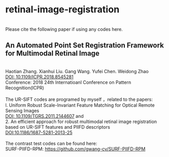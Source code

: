 # retinal-image-registration
<br>Please cite the following paper if using any codes here.
## An Automated Point Set Registration Framework for Multimodal Retinal Image
<br>Haotian Zhang. Xianhui Liu. Gang Wang. Yufei Chen. Weidong Zhao<br>
[DOI: 10.1109/ICPR.2018.8545281](https://ieeexplore.ieee.org/document/8545281 "")
<br>Conference: 2018 24th Internatioanl Conference on Pattern Recognition(ICPR)
<br><br>The UR-SIFT codes are programed by myself ，related to the papers: 
<br>l. Uniform Robust Scale-Invariant Feature Matching for Optical Remote Sensing Images 
<br>[DOI: 10.1109/TGRS.2011.2144607](https://ieeexplore.ieee.org/document/5782957 "") and 
<br>2. An efficient approach for robust multimodal retinal image registration based on UR-SIFT features and PIIFD descriptors 
<br>[DOI:10.1186/1687-5281-2013-25](https://jivp-eurasipjournals.springeropen.com/articles/10.1186/1687-5281-2013-25) 
<br><br>The contrast test codes can be found here:
<br>SURF-PIIFD-RPM: https://github.com/gwang-cv/SURF-PIIFD-RPM
